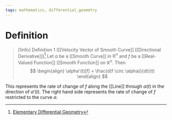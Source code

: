 ```yaml
---
tags: mathematics, differential_geometry
---
```


# Definition

> [!info] Definition 1 ([[Velocity Vector of Smooth Curve]] [[Directional Derivative]])[^1]
> Let $\alpha$ be a [[Smooth Curve]] in $\mathbb{R}^n$ and $f$ be a [[Real-Valued Function]] [[Smooth Function]] on $\mathbb{R}^n$. Then
> $$
> \begin{align}
> \alpha'(t)[f] = \frac{d(f \circ \alpha)}{dt}(t)
> \end{align}
> $$

This represents the rate of change of $f$ along the [[Line]] through $\alpha(t)$ in the direction of $\alpha'(t)$. The right hand side represents the rate of change of $f$ restricted to the curve $\alpha$.

[^1]: [Elementary Differential Geometry](zotero://open-pdf/library/items/F6CCEWIU?page=36)